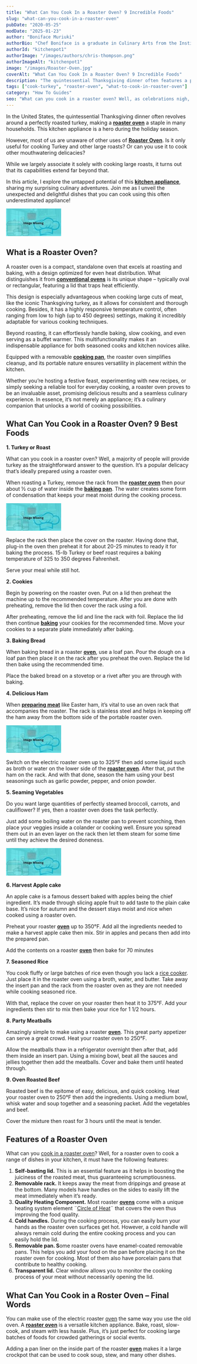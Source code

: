 ```yaml
---
title: "What Can You Cook In a Roaster Oven? 9 Incredible Foods"
slug: "what-can-you-cook-in-a-roaster-oven"
pubDate: "2020-05-25"
modDate: "2025-01-23"
author: "Boniface Muriuki"
authorBio: "Chef Boniface is a graduate in Culinary Arts from the Institute of Culinary Education, New York. He has worked in several restaurants and is currently the Head Chef at Cavali Restaurant. He has excelled in developing unique recipes and influencing the menu at the restaurant. He prides himself in sharing his knowledge at thekitchenpot.com where he writes about the best cookware for various recipes.."
authorId: "kitchenpot1"
authorImage: "/images/authors/chris-thompson.png"
authorImageAlt: "kitchenpot1"
image: "/images/Roaster-Oven.jpg"
coverAlt: "What Can You Cook In a Roaster Oven? 9 Incredible Foods"
description: "The quintessential Thanksgiving dinner often features a perfectly roasted turkey, with a roaster oven being a holiday hero in many households. While it's commonly associated with cooking large roasts, the untapped potential of a roaster oven extends far beyond that,"
tags: ["cook-turkey", "roaster-oven", "what-to-cook-in-roaster-oven"]
category: "How To Guides"
seo: "What can you cook in a roaster oven? Well, as celebrations nigh, you're likely to wish your electric roaster oven away, right? Not so fast! This is how you can utilize it."
---
```


In the United States, the quintessential Thanksgiving dinner often revolves around a perfectly roasted turkey, making a **[roaster oven](https://www.amazon.com/Hamilton-Beach-22-Quart-Self-Basting-Stainless/dp/B01N0GN7N4/?tag=kitchenpot-20)** a staple in many households. This kitchen appliance is a hero during the holiday season.

However, most of us are unaware of other uses of **[Roaster Oven](https://www.amazon.com/RoyalCraft-18-Quart-Electric-Roaster-Oven/dp/B0CKMTYT88/?tag=kitchenpot-20)**. Is it only useful for cooking Turkey and other large roasts? Or can you use it to cook other mouthwatering delicacies?

While we largely associate it solely with cooking large roasts, it turns out that its capabilities extend far beyond that.

In this article, I explore the untapped potential of this **[kitchen appliance](https://www.amazon.com/Electric-Roaster-Turkey-Viewing-Stainless/dp/B0BHW8MV6P/?tag=kitchenpot-20)**, sharing my surprising culinary adventures. Join me as I unveil the unexpected and delightful dishes that you can cook using this often underestimated appliance!

![](images/portablegasgrill.jpg)

## **What is a Roaster Oven?**

A roaster oven is a compact, standalone oven that excels at roasting and baking, with a design optimized for even heat distribution. What distinguishes it from **[conventional ovens](https://thekitchenpot.com/blog/instant-pot-vs-ninja-foodi//)** is its unique shape – typically oval or rectangular, featuring a lid that traps heat efficiently.

This design is especially advantageous when cooking large cuts of meat, like the iconic Thanksgiving turkey, as it allows for consistent and thorough cooking. Besides, it has a highly responsive temperature control, often ranging from low to high (up to 450 degrees) settings, making it incredibly adaptable for various cooking techniques.

Beyond roasting, it can effortlessly handle baking, slow cooking, and even serving as a buffet warmer. This multifunctionality makes it an indispensable appliance for both seasoned cooks and kitchen novices alike.

Equipped with a removable **[cooking pan](https://thekitchenpot.com/blog/best-saute-pan//)**, the roaster oven simplifies cleanup, and its portable nature ensures versatility in placement within the kitchen.

Whether you’re hosting a festive feast, experimenting with new recipes, or simply seeking a reliable tool for everyday cooking, a roaster oven proves to be an invaluable asset, promising delicious results and a seamless culinary experience. In essence, it’s not merely an appliance; it’s a culinary companion that unlocks a world of cooking possibilities.

## **What Can You Cook in a Roaster Oven? 9 Best Foods**

**1\. Turkey or Roast**

What can you cook in a roaster oven? Well, a majority of people will provide turkey as the straightforward answer to the question. It’s a popular delicacy that’s ideally prepared using a roaster oven.

When roasting a Turkey, remove the rack from the **[roaster oven](https://www.amazon.com/Sunvivi-Roaster-Oven-Electric-Removable/dp/B0BCPW5W9H/?tag=kitchenpot-20)** then pour about ½ cup of water inside the **[baking pan](https://thekitchenpot.com/blog/best-griddle-pan-for-pancakes//)**. The water creates some form of condensation that keeps your meat moist during the cooking process.

![](images/portablegasgrill.jpg)

Replace the rack then place the cover on the roaster. Having done that, plug-in the oven then preheat it for about 20-25 minutes to ready it for baking the process. 15-lb Turkey or beef roast requires a baking temperature of 325 to 350 degrees Fahrenheit.

Serve your meal while still hot.

**2\. Cookies** 

Begin by powering on the roaster oven. Put on a lid then preheat the machine up to the recommended temperature. After you are done with preheating, remove the lid then cover the rack using a foil.

After preheating, remove the lid and line the rack with foil. Replace the lid then continue **[baking](https://thekitchenpot.com/blog/best-panini-press-for-home-use//)** your cookies for the recommended time. Move your cookies to a separate plate immediately after baking.

**3\. Baking Bread**

When baking bread in a roaster **[oven](https://thekitchenpot.com/blog/milo-dutch-oven-review//)**, use a loaf pan. Pour the dough on a loaf pan then place it on the rack after you preheat the oven. Replace the lid then bake using the recommended time.

Place the baked bread on a stovetop or a rivet after you are through with baking.

**4\. Delicious Ham** 

When **[preparing meat](https://thekitchenpot.com/blog/how-to-cook-sausages-in-the-oven//)** like Easter ham, it’s vital to use an oven rack that accompanies the roaster. The rack is stainless steel and helps in keeping off the ham away from the bottom side of the portable roaster oven.

![](images/portablegasgrill.jpg)

Switch on the electric roaster oven up to 325°F then add some liquid such as broth or water on the lower side of the **[roaster oven](https://www.amazon.com/Sunvivi-Roaster-Oven-Electric-Removable/dp/B0BCPW5W9H/?tag=kitchenpot-20)**. After that, put the ham on the rack. And with that done, season the ham using your best seasonings such as garlic powder, pepper, and onion powder.

**5\. Seaming Vegetables** 

Do you want large quantities of perfectly steamed broccoli, carrots, and cauliflower? If yes, then a roaster oven does the task perfectly. 

Just add some boiling water on the roaster pan to prevent scorching, then place your veggies inside a colander or cooking well. Ensure you spread them out in an even layer on the rack then let them steam for some time until they achieve the desired doneness.

![What Can You Cook In a Roaster Oven?](images/portablegasgrill.jpg)

**6\. Harvest Apple cake** 

An apple cake is a famous dessert baked with apples being the chief ingredient. It’s made through slicing apple fruit to add taste to the plain cake base. It’s nice for autumn and the dessert stays moist and nice when cooked using a roaster oven.

Preheat your roaster **[oven](https://thekitchenpot.com/blog/how-to-use-a-nuwave-oven//)** up to 350°F. Add all the ingredients needed to make a harvest apple cake then mix. Stir in apples and pecans then add into the prepared pan.

Add the contents on a roaster **[oven](https://thekitchenpot.com/blog/best-fish-poacher//)** then bake for 70 minutes

**7\. Seasoned Rice**

You cook fluffy or large batches of rice even though you lack a [rice cooker](https://thekitchenpot.com/blog/best-rice-cookers-for-brown-rice//). Just place it in the roaster oven using a broth, water, and butter. Take away the insert pan and the rack from the roaster oven as they are not needed while cooking seasoned rice.

With that, replace the cover on your roaster then heat it to 375°F. Add your ingredients then stir to mix then bake your rice for 1 1/2 hours.

**8\. Party Meatballs**

Amazingly simple to make using a roaster **[oven](https://thekitchenpot.com/blog/nuwave-oven-vs-air-fryers//)**. This great party appetizer can serve a great crowd. Heat your roaster oven to 250°F.

Allow the meatballs thaw in a refrigerator overnight then after that, add them inside an insert pan. Using a mixing bowl, beat all the sauces and jellies together then add the meatballs. Cover and bake them until heated through.

**9\. Oven Roasted Beef**

Roasted beef is the epitome of easy, delicious, and quick cooking. Heat your roaster oven to 250°F then add the ingredients. Using a medium bowl, whisk water and soup together and a seasoning packet. Add the vegetables and beef.

Cover the mixture then roast for 3 hours until the meat is tender.

## **Features of a Roaster Oven** 

What can you [cook in a roaster oven](https://blog.hamiltonbeach.com/10-ways-to-use-your-roaster-oven-for-more-than-just-turkey)? Well, for a roaster oven to cook a range of dishes in your kitchen, it must have the following features:

1.  **Self-basting lid.** This is an essential feature as it helps in boosting the juiciness of the roasted meat, thus guaranteeing scrumptiousness. 
2.  **Removable rack.** It keeps away the meat from drippings and grease at the bottom. Many models have handles on the sides to easily lift the meat immediately when it’s ready.
3.  **Quality Heating Component.** Most roaster **[ovens](https://thekitchenpot.com/blog/7-best-over-the-range-microwaves//)** come with a unique heating system element ¨[Circle of Heat](https://adelaideovenrepairs.com.au/which-oven-function/)¨ that covers the oven thus improving the food quality.
4.  **Cold handles.** During the cooking process, you can easily burn your hands as the roaster oven surfaces get hot. However, a cold handle will always remain cold during the entire cooking process and you can easily hold the lid. 
5.  **Removable pan. S**ome roaster ovens have enamel-coated removable pans. This helps you add your food on the pan before placing it on the roaster oven for cooking. Most of them also have porcelain pans that contribute to healthy cooking.
6.  **Transparent lid.** Clear window allows you to monitor the cooking process of your meat without necessarily opening the lid.

## **What Can You Cook in a Roster Oven – Final Words** 

You can make use of the electric roaster [oven](https://en.wikipedia.org/wiki/Oven) the same way you use the old oven. A **[roaster oven](https://www.amazon.com/Proctor-Silex-Commercial-Stainless-32921/dp/B08BMK59NM/?tag=kitchenpot-20)** is a versatile kitchen appliance. Bake, roast, slow-cook, and steam with less hassle. Plus, it’s just perfect for cooking large batches of foods for crowded gatherings or social events.

Adding a pan liner on the inside part of the roaster **[oven](https://thekitchenpot.com/blog/griswold-cast-iron-skillet-review//)** makes it a large crockpot that can be used to cook soup, stew, and many other dishes.